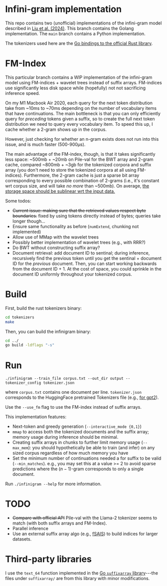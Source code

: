 # Infini-gram implementation
This repo contains two (unofficial) implementations of the infini-gram model described in [Liu et al. (2024)](https://arxiv.org/abs/2401.17377). This branch contains the Golang implementation. The `main` branch contains a Python implementation.

The tokenizers used here are the [Go bindings to the official Rust library](https://github.com/daulet/tokenizers).

# FM-Index
This particular branch contains a WIP implementation of the infini-gram model using FM-indices + wavelet trees instead of suffix arrays. FM-indices use significantly less disk space while (hopefully) not not sacrificing inference speed.

On my M1 Macbook Air 2020, each query for the next token distribution take from ~10ms to ~70ms depending on the number of vocabulary items that have continuations. The main bottleneck is that you can only efficiently query for *preceding* tokens given a suffix, so to create the full next token distribution we need to query every vocabulary item. To speed this up, I cache whether a 2-gram shows up in the corpus.

However, just checking for whether an n-gram exists does not run into this issue, and is much faster (500-900µs).

The main advantage of the FM-index, though, is that it takes significantly less space: ~500mb + ~20mb on Pile-val for the BWT array and 2-gram cache, compared ~800mb + ~3gb for the tokenized corpora and suffix array (you don't need to store the tokenized corpora at all using FM-indices). Furthermore, the 2-gram cache is just a sparse bit array corresponding to every possible combination of 2-grams (i.e., it's constant wrt corpus size, and will take *no more* than ~500mb). On average, [the storage space should be sublinear wrt the input data.](https://en.wikipedia.org/wiki/FM-index)

Some todos:
* ~~Current issue: making sure that the retrieved values respect byte boundaries.~~ fixed by using tokens directly instead of bytes; queries take longer though...
* Ensure same functionality as before (`numExtend`, chunking not implemented)
* Allow use of MMap with the wavelet trees
* Possibly better implementation of wavelet trees (e.g., with RRR?)
* Do BWT without constructing suffix array?
* Document retrieval: add document ID to sentinal; during inference, recursively find the previous token until you get the sentinal + document ID for the *previous* document. Then, you can start working backwards from the document ID + 1. At the cost of space, you could sprinkle in the document ID uniformly throughout your tokenized corpus.

# Build
First, build the rust tokenizers binary:
```bash
cd tokenizers
make
```

Then, you can build the infinigram binary:
```bash
cd ../
go build -ldflags "-s"
```

# Run
```
./infinigram --train_file corpus.txt --out_dir output --tokenizer_config tokenizer.json
```

where `corpus.txt` contains one document per line. `tokenizer.json` corresponds to the HuggingFace pretrained Tokenizers file (e.g., [for gpt2](https://huggingface.co/openai-community/gpt2/blob/main/tokenizer.json)).

Use the `--use_fm` flag to use the FM-index instead of suffix arrays.

This implementation features:
* Next-token and greedy generation (`--interactive_mode {0,1}`)
* `mmap` to access both the tokenized documents and the suffix array; memory usage during inference should be minimal.
* Creating suffix arrays in chunks to further limit memory usage (`--max_mem`): you should hypothetically be able to train (and infer) on any sized corpus regardless of how much memory you have
* Set the minimum number of continuations needed a for suffix to be valid (`--min_matches`). e.g., you may set this at a value >= 2 to avoid sparse predictions where the $(n-1)$-gram corresponds to only a single document.

Run `./infinigram --help` for more information.

# TODO
- ~~Compare with official API~~ Pile-val with the Llama-2 tokenizer seems to match (with both suffix arrays and FM-Index).
- Parallel inference
- Use an external suffix array algo (e.g., [fSAIS](https://github.com/dominikkempa/fsais)) to build indices for larger datasets.

# Third-party libraries
I use the `text_64` function implemented in the [Go `suffixarray` library](https://pkg.go.dev/index/suffixarray)---the files under `suffixarray/` are from this library with minor modifications.
